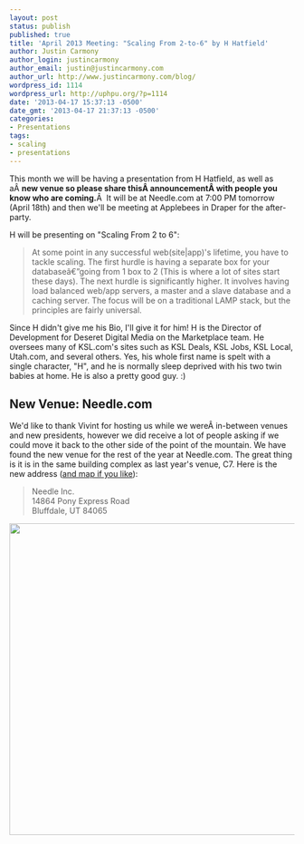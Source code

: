 ```yaml
---
layout: post
status: publish
published: true
title: 'April 2013 Meeting: "Scaling From 2-to-6" by H Hatfield'
author: Justin Carmony
author_login: justincarmony
author_email: justin@justincarmony.com
author_url: http://www.justincarmony.com/blog/
wordpress_id: 1114
wordpress_url: http://uphpu.org/?p=1114
date: '2013-04-17 15:37:13 -0500'
date_gmt: '2013-04-17 21:37:13 -0500'
categories:
- Presentations
tags:
- scaling
- presentations
---
```

<p>This month we will be having a presentation from H Hatfield, as well as aÂ <strong>new venue so please share thisÂ announcementÂ with people you know who are coming.</strong>Â  It will be at Needle.com at 7:00 PM tomorrow (April 18th) and then we'll be meeting at Applebees in Draper for the after-party.</p>
<p>H will be presenting on "Scaling From 2 to 6":</p>
<blockquote><p>At some point in any successful web(site|app)'s lifetime, you have to tackle scaling. The first hurdle is having a separate box for your databaseâ€”going from 1 box to 2 (This is where a lot of sites start these days). The next hurdle is significantly higher. It involves having load balanced web/app servers, a master and a slave database and a caching server. The focus will be on a traditional LAMP stack, but the principles are fairly universal.</p></blockquote>
<p>Since H didn't give me his Bio, I'll give it for him! H is the Director of Development for Deseret Digital Media on the Marketplace team. He oversees many of KSL.com's sites such as KSL Deals, KSL Jobs, KSL Local, Utah.com, and several others. Yes, his whole first name is spelt with a single character, "H", and he is normally sleep deprived with his two twin babies at home. He is also a pretty good guy. :)</p>
<h2>New Venue: Needle.com</h2>
<p>We'd like to thank Vivint for hosting us while we wereÂ in-between venues and new presidents, however we did receive a lot of people asking if we could move it back to the other side of the point of the mountain. We have found the new venue for the rest of the year at Needle.com. The great thing is it is in the same building complex as last year's venue, C7. Here is the new address (<a href="http://www.needle.com/contact.html">and map if you like</a>):</p>
<blockquote><p>Needle Inc.<br />
14864 Pony Express Road<br />
Bluffdale, UT 84065</p></blockquote>
<p><img class="alignnone" alt="" src="http://df7xs8p1yjitw.cloudfront.net/partners/needle/site/contact-directions.jpg" width="600" height="550" /></p>
